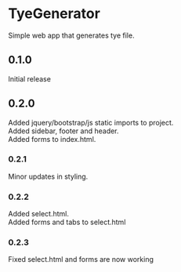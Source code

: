 # TyeGenerator
 Simple web app that generates tye file.  
 
## 0.1.0
   Initial release  

## 0.2.0
   Added jquery/bootstrap/js static imports to project.  
   Added sidebar, footer and header.  
   Added forms to index.html.  
    
### 0.2.1
   Minor updates in styling.  
    
### 0.2.2
   Added select.html.  
   Added forms and tabs to select.html  
    
### 0.2.3
   Fixed select.html and forms are now working  

